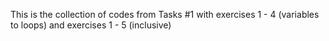 This is the collection of codes from Tasks #1 with exercises 1 - 4 (variables to loops) and exercises 1 - 5 (inclusive)
